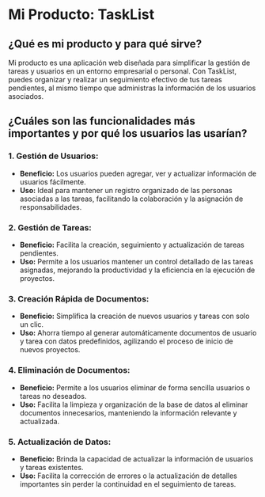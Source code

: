# Mi Producto: TaskList 

## ¿Qué es mi producto y para qué sirve?

Mi producto es una aplicación web diseñada para simplificar la gestión de tareas y usuarios en un entorno empresarial o personal. Con TaskList, puedes organizar y realizar un seguimiento efectivo de tus tareas pendientes, al mismo tiempo que administras la información de los usuarios asociados.

## ¿Cuáles son las funcionalidades más importantes y por qué los usuarios las usarían?

### 1. **Gestión de Usuarios:**
   - **Beneficio:** Los usuarios pueden agregar, ver y actualizar información de usuarios fácilmente.
   - **Uso:** Ideal para mantener un registro organizado de las personas asociadas a las tareas, facilitando la colaboración y la asignación de responsabilidades.

### 2. **Gestión de Tareas:**
   - **Beneficio:** Facilita la creación, seguimiento y actualización de tareas pendientes.
   - **Uso:** Permite a los usuarios mantener un control detallado de las tareas asignadas, mejorando la productividad y la eficiencia en la ejecución de proyectos.

### 3. **Creación Rápida de Documentos:**
   - **Beneficio:** Simplifica la creación de nuevos usuarios y tareas con solo un clic.
   - **Uso:** Ahorra tiempo al generar automáticamente documentos de usuario y tarea con datos predefinidos, agilizando el proceso de inicio de nuevos proyectos.

### 4. **Eliminación de Documentos:**
   - **Beneficio:** Permite a los usuarios eliminar de forma sencilla usuarios o tareas no deseados.
   - **Uso:** Facilita la limpieza y organización de la base de datos al eliminar documentos innecesarios, manteniendo la información relevante y actualizada.

### 5. **Actualización de Datos:**
   - **Beneficio:** Brinda la capacidad de actualizar la información de usuarios y tareas existentes.
   - **Uso:** Facilita la corrección de errores o la actualización de detalles importantes sin perder la continuidad en el seguimiento de tareas.
